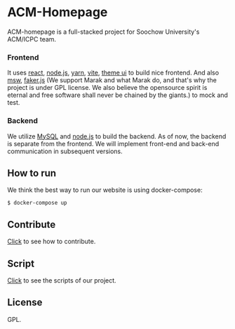 # ACM-Homepage

ACM-homepage is a full-stacked project for Soochow University's ACM/ICPC team.

### Frontend

It uses [react][], [node.js][nodejs], [yarn][], [vite][], [theme ui][theme-ui]
to build nice frontend. And also [msw][], [faker.js][faker-js] (We support
Marak and what Marak do, and that's why the project is under GPL license. We
also believe the opensource spirit is eternal and free software shall never be
chained by the giants.) to mock and test.

### Backend

We utilize [MySQL][mysql] and [node.js][nodejs] to build the backend. As of
now, the backend is separate from the frontend. We will implement front-end and
back-end communication in subsequent versions.

## How to run

We think the best way to run our website is using docker-compose:

```shell
$ docker-compose up
```

## Contribute

[Click](./docs/contribute.md) to see how to contribute.

## Script

[Click](./docs/scripts.ms) to see the scripts of our project.

## License

GPL.

[react]: https://reactjs.org/
[nodejs]: https://nodejs.org/
[yarn]: https://yarnpkg.com/
[snowpack]: https://www.snowpack.dev/
[vite]: https://vitejs.dev/
[tailwindcss]: https://tailwindcss.com/
[theme-ui]: https://theme-ui.com/
[headlessui]: https://headlessui.dev/
[msw]: https://mswjs.io/
[faker-js]: https://fakerjs.dev
[mysql]: https://www.mysql.com/
